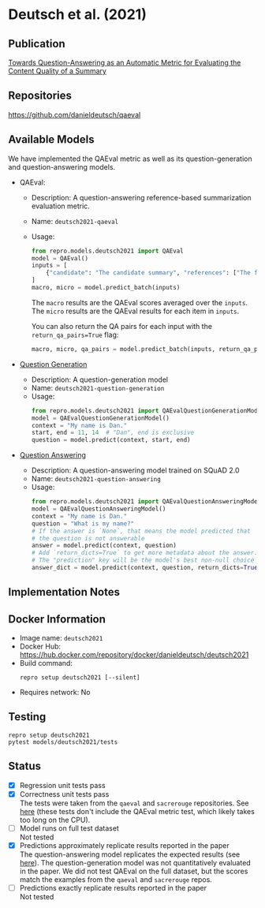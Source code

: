 # Deutsch et al. (2021)

## Publication
[Towards Question-Answering as an Automatic Metric for Evaluating the Content Quality of a Summary](https://arxiv.org/abs/2010.00490)

## Repositories
https://github.com/danieldeutsch/qaeval

## Available Models
We have implemented the QAEval metric as well as its question-generation and question-answering models.

- QAEval:
  - Description: A question-answering reference-based summarization evaluation metric.
  - Name: `deutsch2021-qaeval`
  - Usage:
    ```python
    from repro.models.deutsch2021 import QAEval
    model = QAEval()
    inputs = [
        {"candidate": "The candidate summary", "references": ["The first reference", "The second"]}
    ]
    macro, micro = model.predict_batch(inputs)
    ```
    The `macro` results are the QAEval scores averaged over the `inputs`.
    The `micro` results are the QAEval results for each item in `inputs`.
    
    You can also return the QA pairs for each input with the `return_qa_pairs=True` flag:
    ```python
    macro, micro, qa_pairs = model.predict_batch(inputs, return_qa_pairs=True)
    ```

- [Question Generation](https://drive.google.com/file/d/1vVhRgLtsQDAOmxYhY5PMPnxxHUyCOdQU/view)
  - Description: A question-generation model
  - Name: `deutsch2021-question-generation`
  - Usage:
    ```python
    from repro.models.deutsch2021 import QAEvalQuestionGenerationModel
    model = QAEvalQuestionGenerationModel()
    context = "My name is Dan."
    start, end = 11, 14  # "Dan", end is exclusive
    question = model.predict(context, start, end)
    ```
    
- [Question Answering](https://drive.google.com/file/d/1q2Z3FPP9AYNz0RJKHMlaweNhmLQoyPA8/view)
  - Description: A question-answering model trained on SQuAD 2.0
  - Name: `deutsch2021-question-answering`
  - Usage:
    ```python
    from repro.models.deutsch2021 import QAEvalQuestionAnsweringModel
    model = QAEvalQuestionAnsweringModel()
    context = "My name is Dan."
    question = "What is my name?"
    # If the answer is `None`, that means the model predicted that
    # the question is not answerable
    answer = model.predict(context, question)
    # Add `return_dicts=True` to get more metadata about the answer.
    # The "prediction" key will be the model's best non-null choice
    answer_dict = model.predict(context, question, return_dicts=True)
    ```
    
## Implementation Notes
    
## Docker Information
- Image name: `deutsch2021`
- Docker Hub: https://hub.docker.com/repository/docker/danieldeutsch/deutsch2021
- Build command:
  ```shell script
  repro setup deutsch2021 [--silent]
  ```
- Requires network: No
  
## Testing
```shell script
repro setup deutsch2021
pytest models/deutsch2021/tests
```

## Status
- [x] Regression unit tests pass   
- [x] Correctness unit tests pass  
The tests were taken from the `qaeval` and `sacrerouge` repositories.
See [here](https://github.com/danieldeutsch/repro/actions/runs/1063451340) (these tests don't include the QAEval metric test, which likely takes too long on the CPU).
- [ ] Model runs on full test dataset  
Not tested
- [x] Predictions approximately replicate results reported in the paper  
The question-answering model replicates the expected results (see [here](https://github.com/danieldeutsch/repro/tree/master/models/deutsch2021/experiments/reproduce-results)).
The question-generation model was not quantitatively evaluated in the paper.
We did not test QAEval on the full dataset, but the scores match the examples from the `qaeval` and `sacrerouge` repos.
- [ ] Predictions exactly replicate results reported in the paper  
Not tested